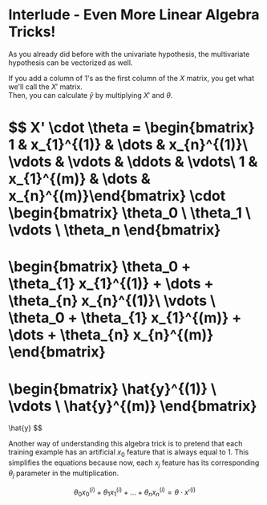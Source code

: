 # Interlude - Even More Linear Algebra Tricks!

As you already did before with the univariate hypothesis, the multivariate hypothesis can be vectorized as well.  

If you add a column of $1$'s as the first column of the $X$ matrix, you get what we'll call the $X'$ matrix.  
Then, you can calculate $\hat{y}$ by multiplying $X'$ and $\theta$.

$$
X' \cdot \theta = 
\begin{bmatrix} 
1 & x_{1}^{(1)} & \dots & x_{n}^{(1)}\\
\vdots & \vdots & \ddots & \vdots\\
1 & x_{1}^{(m)} & \dots &  x_{n}^{(m)}\end{bmatrix}
\cdot
\begin{bmatrix}
\theta_0 \\ 
\theta_1 \\
\vdots \\
\theta_n
\end{bmatrix} 
= 
\begin{bmatrix} 
\theta_0 + \theta_{1} x_{1}^{(1)} + \dots + \theta_{n} x_{n}^{(1)}\\ 
\vdots \\ 
\theta_0 + \theta_{1} x_{1}^{(m)} + \dots + \theta_{n} x_{n}^{(m)}
\end{bmatrix}
=
\begin{bmatrix}
\hat{y}^{(1)} \\ 
\vdots \\
\hat{y}^{(m)}
\end{bmatrix} 
=
\hat{y}
$$

Another way of understanding this algebra trick is to pretend that each training example has an artificial $x_0$ feature that is always equal to $1$. This simplifies the equations because now, each $x_j$ feature has its corresponding $\theta_j$ parameter in the multiplication.

$$
\theta_0x_0^{(i)} + \theta_{1} x_{1}^{(i)} + \dots + \theta_{n} x_{n}^{(i)} = \theta \cdot x'^{(i)}
$$